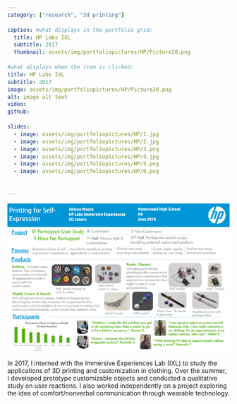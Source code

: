 ```yaml
---
category: ["research", "3d printing"]
  
caption: #what displays in the portfolio grid:
  title: HP Labs IXL 
  subtitle: 2017
  thumbnail: assets/img/portfoliopictures/HP/Picture20.png
  
#what displays when the item is clicked:
title: HP Labs IXL 
subtitle: 2017
image: assets/img/portfoliopictures/HP/Picture20.png
alt: image alt text
video: 
github: 

slides:
  - image: assets/img/portfoliopictures/HP/1.jpg
  - image: assets/img/portfoliopictures/HP/2.jpg
  - image: assets/img/portfoliopictures/HP/3.png
  - image: assets/img/portfoliopictures/HP/4.jpg
  - image: assets/img/portfoliopictures/HP/5.png
  - image: assets/img/portfoliopictures/HP/6.png


---
```


<div class="row padded">
 <div class="col-md-12 col-sm-12 ">
     <img class="img-fluid d-block mx-auto" src="assets/img/portfoliopictures/HP/Picture20.png" alt=""/>
  </div>
</div>


In 2017, I interned with the Immersive Experiences Lab (IXL) to study the applications of 3D printing and customization in clothing. Over the summer, I developed prototype customizable objects and conducted a qualitative study on user reactions. I also worked independently on a project exploring the idea of comfort/nonverbal communication through wearable technology.